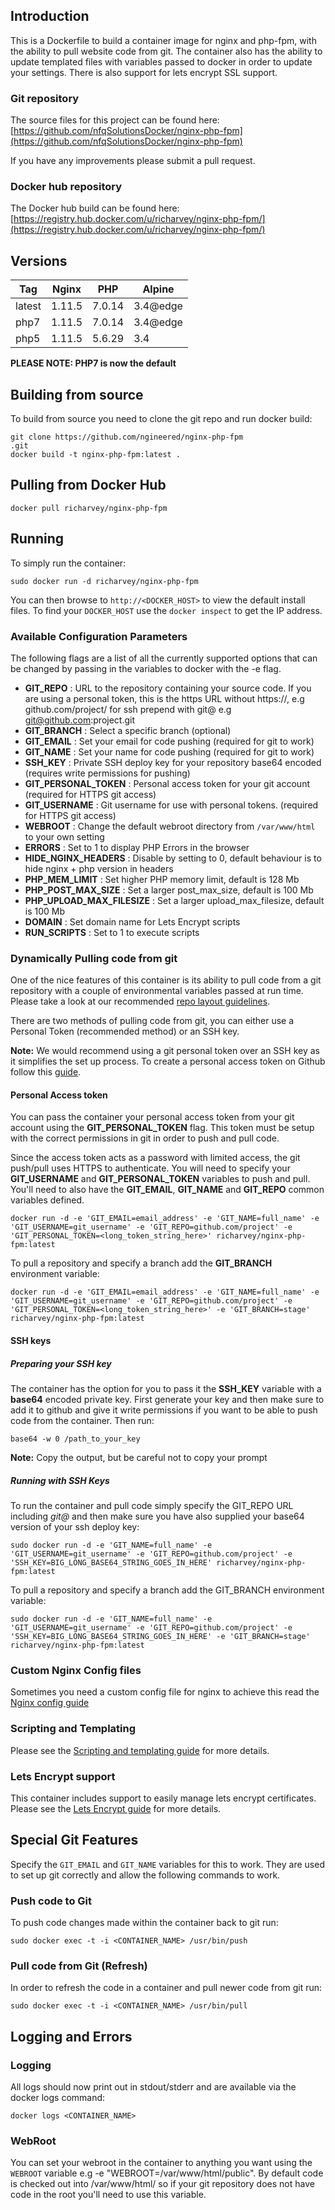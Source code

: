## Introduction
This is a Dockerfile to build a container image for nginx and php-fpm, with the ability to pull website code from git. The container also has the ability to update templated files with variables passed to docker in order to update your settings. There is also support for lets encrypt SSL support.

### Git repository
The source files for this project can be found here: [https://github.com/nfqSolutionsDocker/nginx-php-fpm](https://github.com/nfqSolutionsDocker/nginx-php-fpm)

If you have any improvements please submit a pull request.
### Docker hub repository
The Docker hub build can be found here: [https://registry.hub.docker.com/u/richarvey/nginx-php-fpm/](https://registry.hub.docker.com/u/richarvey/nginx-php-fpm/)
## Versions
| Tag | Nginx | PHP | Alpine |
|-----|-------|-----|--------|
| latest | 1.11.5 | 7.0.14 | 3.4@edge |
| php7   | 1.11.5 | 7.0.14 | 3.4@edge |
| php5   | 1.11.5 | 5.6.29 | 3.4 |

**PLEASE NOTE: PHP7 is now the default**

## Building from source
To build from source you need to clone the git repo and run docker build:
```
git clone https://github.com/ngineered/nginx-php-fpm
.git
docker build -t nginx-php-fpm:latest .
```

## Pulling from Docker Hub
```
docker pull richarvey/nginx-php-fpm
```

## Running
To simply run the container:
```
sudo docker run -d richarvey/nginx-php-fpm
```

You can then browse to ```http://<DOCKER_HOST>``` to view the default install files. To find your ```DOCKER_HOST``` use the ```docker inspect``` to get the IP address.

### Available Configuration Parameters
The following flags are a list of all the currently supported options that can be changed by passing in the variables to docker with the -e flag.

 - **GIT_REPO** : URL to the repository containing your source code. If you are using a personal token, this is the https URL without https://, e.g github.com/project/ for ssh prepend with git@ e.g git@github.com:project.git
 - **GIT_BRANCH** : Select a specific branch (optional)
 - **GIT_EMAIL** : Set your email for code pushing (required for git to work)
 - **GIT_NAME** : Set your name for code pushing (required for git to work)
 - **SSH_KEY** : Private SSH deploy key for your repository base64 encoded (requires write permissions for pushing)
 - **GIT_PERSONAL_TOKEN** : Personal access token for your git account (required for HTTPS git access)
 - **GIT_USERNAME** : Git username for use with personal tokens. (required for HTTPS git access)
 - **WEBROOT** : Change the default webroot directory from `/var/www/html` to your own setting
 - **ERRORS** : Set to 1 to display PHP Errors in the browser
 - **HIDE_NGINX_HEADERS** : Disable by setting to 0, default behaviour is to hide nginx + php version in headers
 - **PHP_MEM_LIMIT** : Set higher PHP memory limit, default is 128 Mb
 - **PHP_POST_MAX_SIZE** : Set a larger post_max_size, default is 100 Mb
 - **PHP_UPLOAD_MAX_FILESIZE** : Set a larger upload_max_filesize, default is 100 Mb
 - **DOMAIN** : Set domain name for Lets Encrypt scripts
 - **RUN_SCRIPTS** : Set to 1 to execute scripts

### Dynamically Pulling code from git
One of the nice features of this container is its ability to pull code from a git repository with a couple of environmental variables passed at run time. Please take a look at our recommended [repo layout guidelines](https://github.com/ngineered/nginx-php-fpm/blob/master/docs/repo_layout.md).

There are two methods of pulling code from git, you can either use a Personal Token (recommended method) or an SSH key.

**Note:** We would recommend using a git personal token over an SSH key as it simplifies the set up process. To create a personal access token on Github follow this [guide](https://help.github.com/articles/creating-an-access-token-for-command-line-use/).

#### Personal Access token

You can pass the container your personal access token from your git account using the __GIT_PERSONAL_TOKEN__ flag. This token must be setup with the correct permissions in git in order to push and pull code.

Since the access token acts as a password with limited access, the git push/pull uses HTTPS to authenticate. You will need to specify your __GIT_USERNAME__ and __GIT_PERSONAL_TOKEN__ variables to push and pull. You'll need to also have the __GIT_EMAIL__, __GIT_NAME__ and __GIT_REPO__ common variables defined.

```
docker run -d -e 'GIT_EMAIL=email_address' -e 'GIT_NAME=full_name' -e 'GIT_USERNAME=git_username' -e 'GIT_REPO=github.com/project' -e 'GIT_PERSONAL_TOKEN=<long_token_string_here>' richarvey/nginx-php-fpm:latest
```

To pull a repository and specify a branch add the __GIT_BRANCH__ environment variable:
```
docker run -d -e 'GIT_EMAIL=email_address' -e 'GIT_NAME=full_name' -e 'GIT_USERNAME=git_username' -e 'GIT_REPO=github.com/project' -e 'GIT_PERSONAL_TOKEN=<long_token_string_here>' -e 'GIT_BRANCH=stage' richarvey/nginx-php-fpm:latest
```
#### SSH keys

##### Preparing your SSH key
The container has the option for you to pass it the __SSH_KEY__ variable with a **base64** encoded private key. First generate your key and then make sure to add it to github and give it write permissions if you want to be able to push code from the container. Then run:
```
base64 -w 0 /path_to_your_key
```
**Note:** Copy the output, but be careful not to copy your prompt

##### Running with SSH Keys

To run the container and pull code simply specify the GIT_REPO URL including *git@* and then make sure you have also supplied your base64 version of your ssh deploy key:
```
sudo docker run -d -e 'GIT_NAME=full_name' -e 'GIT_USERNAME=git_username' -e 'GIT_REPO=github.com/project' -e 'SSH_KEY=BIG_LONG_BASE64_STRING_GOES_IN_HERE' richarvey/nginx-php-fpm:latest
```

To pull a repository and specify a branch add the GIT_BRANCH environment variable:
```
sudo docker run -d -e 'GIT_NAME=full_name' -e 'GIT_USERNAME=git_username' -e 'GIT_REPO=github.com/project' -e 'SSH_KEY=BIG_LONG_BASE64_STRING_GOES_IN_HERE' -e 'GIT_BRANCH=stage' richarvey/nginx-php-fpm:latest
```

### Custom Nginx Config files
Sometimes you need a custom config file for nginx to achieve this read the [Nginx config guide](https://github.com/nfqSolutionsDocker/nginx-php-fpm/blob/master/docs/nginx_configs.md) 

### Scripting and Templating
Please see the [Scripting and templating guide](https://github.com/nfqSolutionsDocker/nginx-php-fpm/blob/master/docs/scripting_templating.md) for more details.

### Lets Encrypt support
This container includes support to easily manage lets encrypt certificates. Please see the [Lets Encrypt guide](https://github.com/nfqSolutionsDocker/nginx-php-fpm/blob/master/docs/lets_encrypt.md) for more details.

## Special Git Features
Specify the ```GIT_EMAIL``` and ```GIT_NAME``` variables for this to work. They are used to set up git correctly and allow the following commands to work.

### Push code to Git
To push code changes made within the container back to git run:
```
sudo docker exec -t -i <CONTAINER_NAME> /usr/bin/push
```

### Pull code from Git (Refresh)
In order to refresh the code in a container and pull newer code from git run:
```
sudo docker exec -t -i <CONTAINER_NAME> /usr/bin/pull
```
## Logging and Errors

### Logging
All logs should now print out in stdout/stderr and are available via the docker logs command:
```
docker logs <CONTAINER_NAME>
```
### WebRoot
You can set your webroot in the container to anything you want using the ```WEBROOT``` variable e.g -e "WEBROOT=/var/www/html/public". By default code is checked out into /var/www/html/ so if your git repository does not have code in the root you'll need to use this variable.
